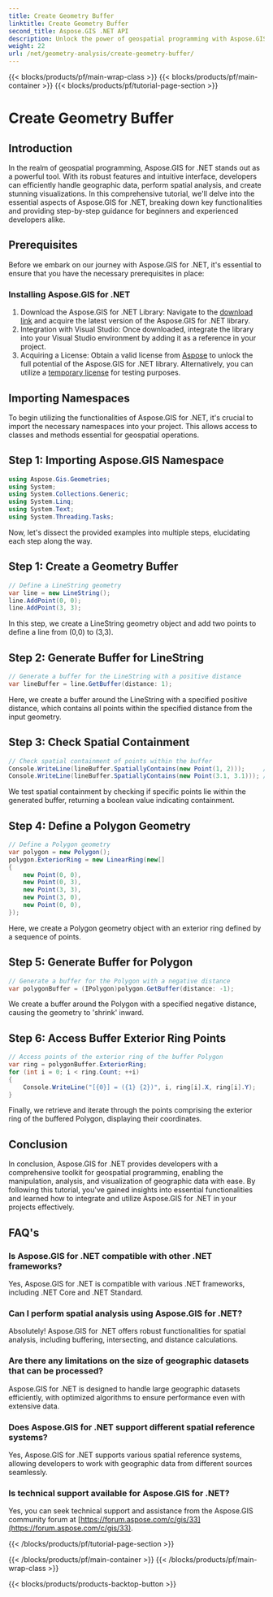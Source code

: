 ```yaml
---
title: Create Geometry Buffer
linktitle: Create Geometry Buffer
second_title: Aspose.GIS .NET API
description: Unlock the power of geospatial programming with Aspose.GIS for .NET. Perform spatial analysis, visualize data, and more with ease.
weight: 22
url: /net/geometry-analysis/create-geometry-buffer/
---
```


{{< blocks/products/pf/main-wrap-class >}}
{{< blocks/products/pf/main-container >}}
{{< blocks/products/pf/tutorial-page-section >}}

# Create Geometry Buffer

## Introduction
In the realm of geospatial programming, Aspose.GIS for .NET stands out as a powerful tool. With its robust features and intuitive interface, developers can efficiently handle geographic data, perform spatial analysis, and create stunning visualizations. In this comprehensive tutorial, we'll delve into the essential aspects of Aspose.GIS for .NET, breaking down key functionalities and providing step-by-step guidance for beginners and experienced developers alike.
## Prerequisites
Before we embark on our journey with Aspose.GIS for .NET, it's essential to ensure that you have the necessary prerequisites in place:
### Installing Aspose.GIS for .NET
1. Download the Aspose.GIS for .NET Library: Navigate to the [download link](https://releases.aspose.com/gis/net/) and acquire the latest version of the Aspose.GIS for .NET library.
2. Integration with Visual Studio: Once downloaded, integrate the library into your Visual Studio environment by adding it as a reference in your project.
3. Acquiring a License: Obtain a valid license from [Aspose](https://purchase.aspose.com/buy) to unlock the full potential of the Aspose.GIS for .NET library. Alternatively, you can utilize a [temporary license](https://purchase.aspose.com/temporary-license/) for testing purposes.

## Importing Namespaces
To begin utilizing the functionalities of Aspose.GIS for .NET, it's crucial to import the necessary namespaces into your project. This allows access to classes and methods essential for geospatial operations.
## Step 1: Importing Aspose.GIS Namespace
```csharp
using Aspose.Gis.Geometries;
using System;
using System.Collections.Generic;
using System.Linq;
using System.Text;
using System.Threading.Tasks;
```

Now, let's dissect the provided examples into multiple steps, elucidating each step along the way.
## Step 1: Create a Geometry Buffer
```csharp
// Define a LineString geometry
var line = new LineString();
line.AddPoint(0, 0);
line.AddPoint(3, 3);
```
In this step, we create a LineString geometry object and add two points to define a line from (0,0) to (3,3).
## Step 2: Generate Buffer for LineString
```csharp
// Generate a buffer for the LineString with a positive distance
var lineBuffer = line.GetBuffer(distance: 1);
```
Here, we create a buffer around the LineString with a specified positive distance, which contains all points within the specified distance from the input geometry.
## Step 3: Check Spatial Containment
```csharp
// Check spatial containment of points within the buffer
Console.WriteLine(lineBuffer.SpatiallyContains(new Point(1, 2)));     // True
Console.WriteLine(lineBuffer.SpatiallyContains(new Point(3.1, 3.1))); // True
```
We test spatial containment by checking if specific points lie within the generated buffer, returning a boolean value indicating containment.
## Step 4: Define a Polygon Geometry
```csharp
// Define a Polygon geometry
var polygon = new Polygon();
polygon.ExteriorRing = new LinearRing(new[]
{
    new Point(0, 0),
    new Point(0, 3),
    new Point(3, 3),
    new Point(3, 0),
    new Point(0, 0),
});
```
Here, we create a Polygon geometry object with an exterior ring defined by a sequence of points.
## Step 5: Generate Buffer for Polygon
```csharp
// Generate a buffer for the Polygon with a negative distance
var polygonBuffer = (IPolygon)polygon.GetBuffer(distance: -1);
```
We create a buffer around the Polygon with a specified negative distance, causing the geometry to 'shrink' inward.
## Step 6: Access Buffer Exterior Ring Points
```csharp
// Access points of the exterior ring of the buffer Polygon
var ring = polygonBuffer.ExteriorRing;
for (int i = 0; i < ring.Count; ++i)
{
    Console.WriteLine("[{0}] = ({1} {2})", i, ring[i].X, ring[i].Y);
}
```
Finally, we retrieve and iterate through the points comprising the exterior ring of the buffered Polygon, displaying their coordinates.

## Conclusion
In conclusion, Aspose.GIS for .NET provides developers with a comprehensive toolkit for geospatial programming, enabling the manipulation, analysis, and visualization of geographic data with ease. By following this tutorial, you've gained insights into essential functionalities and learned how to integrate and utilize Aspose.GIS for .NET in your projects effectively.
## FAQ's
### Is Aspose.GIS for .NET compatible with other .NET frameworks?
Yes, Aspose.GIS for .NET is compatible with various .NET frameworks, including .NET Core and .NET Standard.
### Can I perform spatial analysis using Aspose.GIS for .NET?
Absolutely! Aspose.GIS for .NET offers robust functionalities for spatial analysis, including buffering, intersecting, and distance calculations.
### Are there any limitations on the size of geographic datasets that can be processed?
Aspose.GIS for .NET is designed to handle large geographic datasets efficiently, with optimized algorithms to ensure performance even with extensive data.
### Does Aspose.GIS for .NET support different spatial reference systems?
Yes, Aspose.GIS for .NET supports various spatial reference systems, allowing developers to work with geographic data from different sources seamlessly.
### Is technical support available for Aspose.GIS for .NET?
Yes, you can seek technical support and assistance from the Aspose.GIS community forum at [https://forum.aspose.com/c/gis/33](https://forum.aspose.com/c/gis/33).

{{< /blocks/products/pf/tutorial-page-section >}}

{{< /blocks/products/pf/main-container >}}
{{< /blocks/products/pf/main-wrap-class >}}

{{< blocks/products/products-backtop-button >}}
